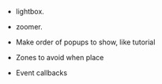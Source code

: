 * lightbox.
* zoomer.

* Make order of popups to show, like tutorial

* Zones to avoid when place

* Event callbacks